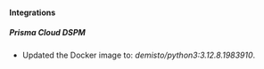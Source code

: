 
#### Integrations

##### Prisma Cloud DSPM
- Updated the Docker image to: *demisto/python3:3.12.8.1983910*.





